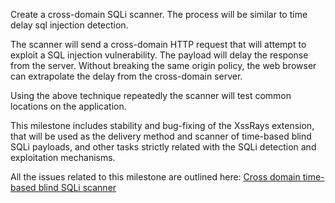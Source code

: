 Create a cross-domain SQLi scanner. The process will be similar to time delay sql injection detection.

The scanner will send a cross-domain HTTP request that will attempt to exploit a SQL injection vulnerability. The payload will delay the response from the server. Without breaking the same origin policy, the web browser can extrapolate the delay from the cross-domain server. 

Using the above technique repeatedly the scanner will test common locations on the application. 

This milestone includes stability and bug-fixing of the XssRays extension, that will be used as the delivery method and scanner of time-based blind SQLi payloads, and other tasks strictly related with the SQLi detection and exploitation mechanisms.

All the issues related to this milestone are outlined here:
[Cross domain time-based blind SQLi scanner](https://github.com/beefproject/beef/issues?sort=created&labels=Cross-domain+SQLi&direction=asc&state=open)

